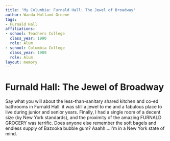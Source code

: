 ```yaml
---
title: 'My Columbia: Furnald Hall: The Jewel of Broadway'
author: Wanda Holland Greene
tags:
- Furnald Hall
affiliations:
- school: Teachers College
  class_year: 1990
  role: Alum
- school: Columbia College
  class_year: 1989
  role: Alum
layout: memory
---
```


# Furnald Hall: The Jewel of Broadway

Say what you will about the less-than-sanitary shared kitchen and co-ed bathrooms in Furnald Hall: it was still a jewel to me and a fabulous place to live during junior and senior years.  Finally, I had a single room of a decent size (by New York standards), and the proximity of the amazing FURNALD GROCERY was terrific.  Does anyone else remember the soft bagels and endless supply of Bazooka bubble gum?  Aaahh....I'm in a New York state of mind.
